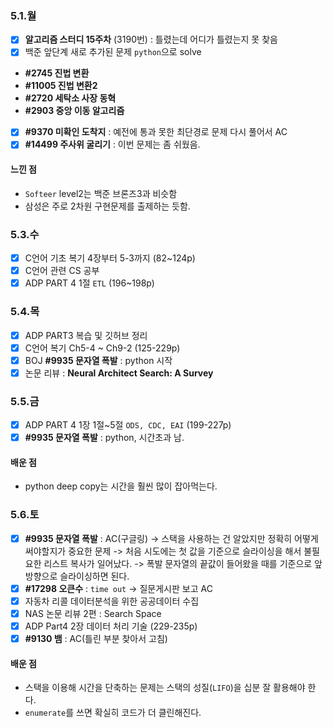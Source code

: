 ### 5.1.월
- [x] __알고리즘 스터디 15주차__ (3190번) : 틀렸는데 어디가 틀렸는지 못 찾음
- [x] 백준 앞단계 새로 추가된 문제 `python`으로 solve
- __#2745 진법 변환__
- __#11005 진법 변환2__
- __#2720 세탁소 사장 동혁__
- __#2903 중앙 이동 알고리즘__
- [x] __#9370 미확인 도착지__ : 예전에 통과 못한 최단경로 문제 다시 풀어서 AC
- [x] **#14499 주사위 굴리기** : 이번 문제는 좀 쉬웠음.

#### 느낀 점
- `Softeer` level2는 백준 브론즈3과 비슷함
- 삼성은 주로 2차원 구현문제를 출제하는 듯함.

### 5.3.수
- [x] C언어 기초 복기 4장부터 5-3까지 (82~124p)
- [x] C언어 관련 CS 공부
- [x] ADP PART 4 1절 `ETL` (196~198p)

### 5.4.목
- [x] ADP PART3 복습 및 깃허브 정리
- [x] C언어 복기 Ch5-4 ~ Ch9-2 (125-229p)
- [x] BOJ __#9935 문자열 폭발__ : python 시작
- [x] 논문 리뷰 : __Neural Architect Search: A Survey__

### 5.5.금
- [x] ADP PART 4 1장 1절~5절 `ODS, CDC, EAI` (199-227p)
- [x] __#9935 문자열 폭발__ : python, 시간초과 남.

#### 배운 점
- python deep copy는 시간을 훨씬 많이 잡아먹는다.  

### 5.6.토
- [x] __#9935 문자열 폭발__ : AC(구글링)
-> 스택을 사용하는 건 알았지만 정확히 어떻게 써야할지가 중요한 문제
-> 처음 시도에는 첫 값을 기준으로 슬라이싱을 해서 불필요한 리스트 복사가 일어났다.
-> 폭발 문자열의 끝값이 들어왔을 때를 기준으로 앞방향으로 슬라이싱하면 된다.
- [x] __#17298 오큰수__ : `time out` -> 질문게시판 보고 AC
- [x] 자동차 리콜 데이터분석을 위한 공공데이터 수집
- [x] NAS 논문 리뷰 2편 : Search Space
- [x] ADP Part4 2장 데이터 처리 기술 (229-235p)
- [x] __#9130 뱀__ : AC(틀린 부분 찾아서 고침)

#### 배운 점
- 스택을 이용해 시간을 단축하는 문제는 스택의 성질(`LIFO`)을 십분 잘 활용해야 한다. 
- `enumerate`를 쓰면 확실히 코드가 더 클린해진다.  

